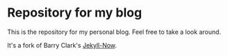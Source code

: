 # Repository for my blog

This is the repository for my personal blog. Feel free to take a look around.

It's a fork of Barry Clark's [Jekyll-Now](https://github.com/barryclark/jekyll-now "Jekyll Now on GitHub").
